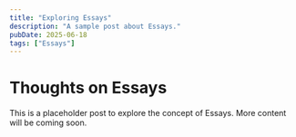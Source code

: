 ```yaml
---
title: "Exploring Essays"
description: "A sample post about Essays."
pubDate: 2025-06-18
tags: ["Essays"]
---
```


# Thoughts on Essays

This is a placeholder post to explore the concept of Essays. More content will be coming soon.

